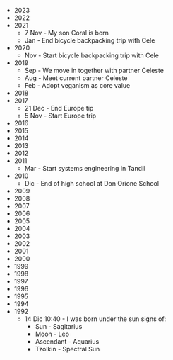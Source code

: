 - 2023
- 2022
- 2021
	- 7 Nov - My son Coral is born
	- Jan - End bicycle backpacking trip with Cele
- 2020
	- Nov - Start bicycle backpacking trip with Cele
- 2019
	- Sep - We move in together with partner Celeste
	- Aug - Meet current partner Celeste
	- Feb - Adopt veganism as core value
- 2018
- 2017
	- 21 Dec - End Europe tip
	- 5 Nov - Start Europe trip
- 2016
- 2015
- 2014
- 2013
- 2012
- 2011
	- Mar - Start systems engineering in Tandil
- 2010
	- Dic - End of high school at Don Orione School
- 2009
- 2008
- 2007
- 2006
- 2005
- 2004
- 2003
- 2002
- 2001
- 2000
- 1999
- 1998
- 1997
- 1996
- 1995
- 1994
- 1992
	- 14 Dic 10:40 - I was born under the sun signs of:
		- Sun - Sagitarius
		- Moon - Leo
		- Ascendant - Aquarius
		- Tzolkin - Spectral Sun